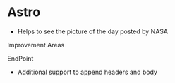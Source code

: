# Astro
 - Helps to see the picture of the day posted by NASA 

Improvement Areas

EndPoint
- Additional support to append headers and body 

